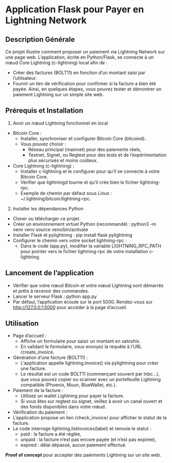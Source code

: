 # Application Flask pour Payer en Lightning Network

## Description Générale
Ce projet illustre comment proposer un paiement via Lightning Network sur une page web. L’application, écrite en Python/Flask, se connecte à un nœud Core Lightning (c-lightning) local afin de :
- Créer des factures (BOLT11) en fonction d’un montant saisi par l’utilisateur.
- Fournir un lien de vérification pour confirmer si la facture a bien été payée.
Ainsi, en quelques étapes, vous pouvez tester et démontrer un paiement Lightning sur un simple site web.

## Prérequis et Installation
1. Avoir un nœud Lightning fonctionnel en local
- Bitcoin Core :
  - Installer, synchroniser et configurer Bitcoin Core (bitcoind).
  - Vous pouvez choisir :
    - Réseau principal (mainnet) pour des paiements réels,
    - Testnet, Signet, ou Regtest pour des tests et de l’expérimentation plus sécurisés et moins coûteux.
- Core Lightning (c-lightning) :
  - Installer c-lightning et le configurer pour qu’il se connecte à votre Bitcoin Core.
  - Vérifier que lightningd tourne et qu’il crée bien le fichier lightning-rpc.
  - Exemple de chemin par défaut sous Linux : ~/.lightning/bitcoin/lightning-rpc.

2. Installer les dépendances Python
- Cloner ou télécharger ce projet.
- Créer un environnement virtuel Python (recommandé) : python3 -m venv venv
   source venv/bin/activate
- Installer Flask et pylightning : pip install flask pylightning
- Configurer le chemin vers votre socket lightning-rpc :
   - Dans le code (app.py), modifier la variable LIGHTNING_RPC_PATH pour pointer vers le fichier lightning-rpc de votre installation c-lightning.

## Lancement de l’application
- Vérifier que votre nœud Bitcoin et votre nœud Lightning sont démarrés et prêts à recevoir des commandes.
- Lancer le serveur Flask : python app.py
- Par défaut, l’application écoute sur le port 5000. Rendez-vous sur http://127.0.0.1:5000 pour accéder à la page d’accueil.

## Utilisation
- Page d’accueil :
  - Affiche un formulaire pour saisir un montant en satoshis.
  - En validant le formulaire, vous envoyez la requête à l’URL /create_invoice.
- Génération d’une facture (BOLT11) :
  - L’application appelle lightning.invoice() via pylightning pour créer une facture.
  - Le résultat est un code BOLT11 (commençant souvent par lnbc…), que vous pouvez copier ou scanner avec un portefeuille Lightning compatible (Phoenix, Muun, BlueWallet, etc.).
- Paiement de la facture :
  - Utilisez un wallet Lightning pour payer la facture.
  - Si vous êtes sur regtest ou signet, veillez à avoir un canal ouvert et des fonds disponibles dans votre nœud.
- Vérification du paiement :
 - L’application propose un lien /check_invoice/<label> pour afficher le statut de la facture.
 - Le code interroge lightning.listinvoices(label) et renvoie le statut :
   - paid : la facture a été réglée,
   - unpaid : la facture n’est pas encore payée (et n’est pas expirée),
   - expired : délai dépassé, aucun paiement effectué.

**Proof of concept** pour accepter des paiements Lightning sur un site web.
 
